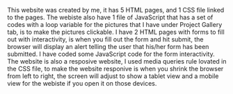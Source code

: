 This website was created by me, it has 5 HTML pages, and 1 CSS file linked to the pages. The webiste also have 1 file of JavaScript that has a set of codes with a loop variable for the pictures that I have under Project Gallery tab, is to make the pictures clickable. I have 2 HTML pages with forms to fill out with interactivity, is when you fill out the form and hit submit, the browser will display an alert telling the user that his/her form has been submitted. I have coded some JavaScript code for the form interactivity. The website is also a resposive website, I used media queries rule lovated in the CSS file, to make the website responive is when you shrink the browser from left to right, the screen will adjust to show a tablet view and a mobile view for the webiste if you open it on those devices.
